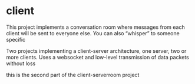 # client
This project implements a conversation room where messages from each client will be sent to everyone else. 
You can also “whisper” to someone specific

Two projects implementing a client-server architecture, one server, two or more clients. 
Uses a websocket and low-level transmission of data packets without loss

this is the second part of the client-serverroom project
